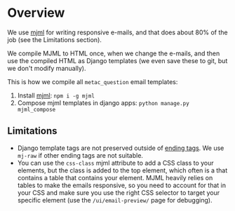 # Overview

We use [mjml](mjml.io) for writing responsive e-mails, and that does about 80% of the job (see the Limitations section).

We compile MJML to HTML once, when we change the e-mails, and then use the compiled HTML as Django templates (we even save these to git, but we don't modify manually).

This is how we compile all `metac_question` email templates:

1. Install [mjml](https://mjml.io/): `npm i -g mjml`
2. Compose mjml templates in django apps: `python manage.py mjml_compose`

## Limitations

- Django template tags are not preserved outside of
  [ending tags](https://documentation.mjml.io/#ending-tags). We use `mj-raw` if
  other ending tags are not suitable.
- You can use the `css-class` mjml attribute to add a CSS class to your elements, but the class is
  added to the top element, which often is a <td> that contains a table that contains your element.
  MJML heavily relies on tables to make the emails responsive, so you need to account for that in
  your CSS and make sure you use the right CSS selector to target your specific element (use the
  `/ui/email-preview/` page for debugging).
